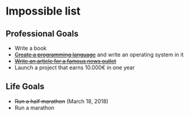 # Impossible list

## Professional Goals

- Write a book
- ~~[Create a programming language](https://github.com/antimony-lang/antimony)~~ and write an operating system in it
- ~~[Write an article for a famous news outlet](https://www.golem.de/news/open-source-der-patch-basierte-git-workflow-soll-bleiben-2302-171585.html)~~
- Launch a project that earns 10.000€ in one year

## Life Goals

- ~~Run a half marathon~~ (March 18, 2018)
- Run a marathon
